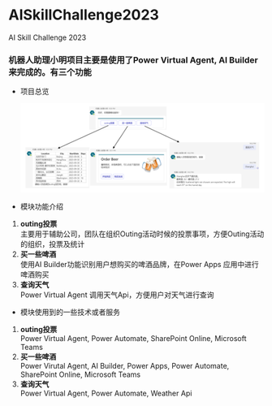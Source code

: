 # AISkillChallenge2023
AI Skill Challenge 2023
### 机器人助理小明项目主要是使用了Power Virtual Agent, AI Builder来完成的。有三个功能
- 项目总览
  
  ![系统Overview](https://github.com/BaoqiaoBruce0916/AISkillChallenge2023/blob/main/assets/img/BotOverview.png)

- 模块功能介绍
1. **outing投票**  
   主要用于辅助公司，团队在组织Outing活动时候的投票事项，方便Outing活动的组织，投票及统计
2. **买一些啤酒**  
   使用AI Builder功能识别用户想购买的啤酒品牌，在Power Apps 应用中进行啤酒购买
5. **查询天气**     
   Power Virtual Agent 调用天气Api，方便用户对天气进行查询


- 模块使用到的一些技术或者服务
1. **outing投票**  
   Power Virtual Agent, Power Automate, SharePoint Online, Microsoft Teams
2. **买一些啤酒**  
   Power Virutal Agent, AI Builder, Power Apps, Power Automate, SharePoint Online, Microsoft Teams
3. **查询天气**  
   Power Virtual Agent, Power Automate, Weather Api		
   
